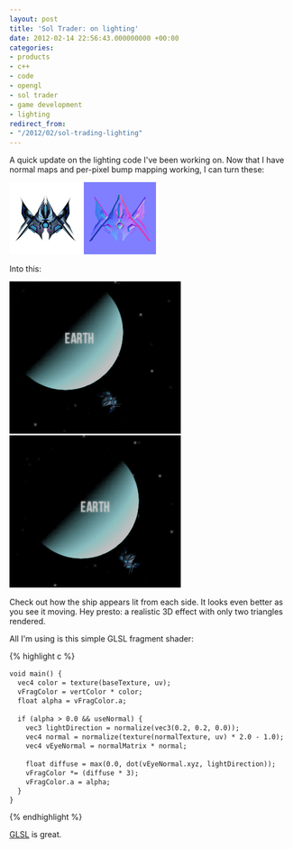 ```yaml
---
layout: post
title: 'Sol Trader: on lighting'
date: 2012-02-14 22:56:43.000000000 +00:00
categories:
- products
- c++
- code
- opengl
- sol trader
- game development
- lighting
redirect_from:
- "/2012/02/sol-trading-lighting"
---
```

A quick update on the lighting code I've been working on. Now that I have normal maps and per-pixel bump mapping working, I can turn these:

![ship-texture-1](/files/sol-trader-lighting-1.png)
![ship-texture-2](/files/sol-trader-lighting-2.png)

Into this:

![ship-texture-3](/files/sol-trader-lighting-3.png)
![ship-texture-4](/files/sol-trader-lighting-4.png)

Check out how the ship appears lit from each side. It looks even better as you see it moving. Hey presto: a realistic 3D effect with only two triangles rendered.

All I'm using is this simple GLSL fragment shader:

{% highlight c %}

    void main() {
      vec4 color = texture(baseTexture, uv);
      vFragColor = vertColor * color;
      float alpha = vFragColor.a;

      if (alpha > 0.0 && useNormal) {
        vec3 lightDirection = normalize(vec3(0.2, 0.2, 0.0));
        vec4 normal = normalize(texture(normalTexture, uv) * 2.0 - 1.0);
        vec4 vEyeNormal = normalMatrix * normal;

        float diffuse = max(0.0, dot(vEyeNormal.xyz, lightDirection));
        vFragColor *= (diffuse * 3);
        vFragColor.a = alpha;
      }
    }

{% endhighlight %}

[GLSL](http://en.wikipedia.org/wiki/GLSL) is great.
